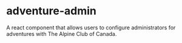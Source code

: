 # adventure-admin
A react component that allows users to configure administrators for adventures with The Alpine Club of Canada.

